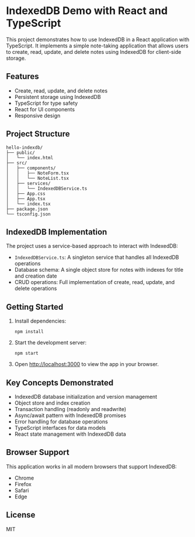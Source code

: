 # IndexedDB Demo with React and TypeScript

This project demonstrates how to use IndexedDB in a React application with TypeScript. It implements a simple note-taking application that allows users to create, read, update, and delete notes using IndexedDB for client-side storage.

## Features

- Create, read, update, and delete notes
- Persistent storage using IndexedDB
- TypeScript for type safety
- React for UI components
- Responsive design

## Project Structure

```
hello-indexdb/
├── public/
│   └── index.html
├── src/
│   ├── components/
│   │   ├── NoteForm.tsx
│   │   └── NoteList.tsx
│   ├── services/
│   │   └── IndexedDBService.ts
│   ├── App.css
│   ├── App.tsx
│   └── index.tsx
├── package.json
└── tsconfig.json
```

## IndexedDB Implementation

The project uses a service-based approach to interact with IndexedDB:

- `IndexedDBService.ts`: A singleton service that handles all IndexedDB operations
- Database schema: A single object store for notes with indexes for title and creation date
- CRUD operations: Full implementation of create, read, update, and delete operations

## Getting Started

1. Install dependencies:
   ```
   npm install
   ```

2. Start the development server:
   ```
   npm start
   ```

3. Open [http://localhost:3000](http://localhost:3000) to view the app in your browser.

## Key Concepts Demonstrated

- IndexedDB database initialization and version management
- Object store and index creation
- Transaction handling (readonly and readwrite)
- Async/await pattern with IndexedDB promises
- Error handling for database operations
- TypeScript interfaces for data models
- React state management with IndexedDB data

## Browser Support

This application works in all modern browsers that support IndexedDB:
- Chrome
- Firefox
- Safari
- Edge

## License

MIT